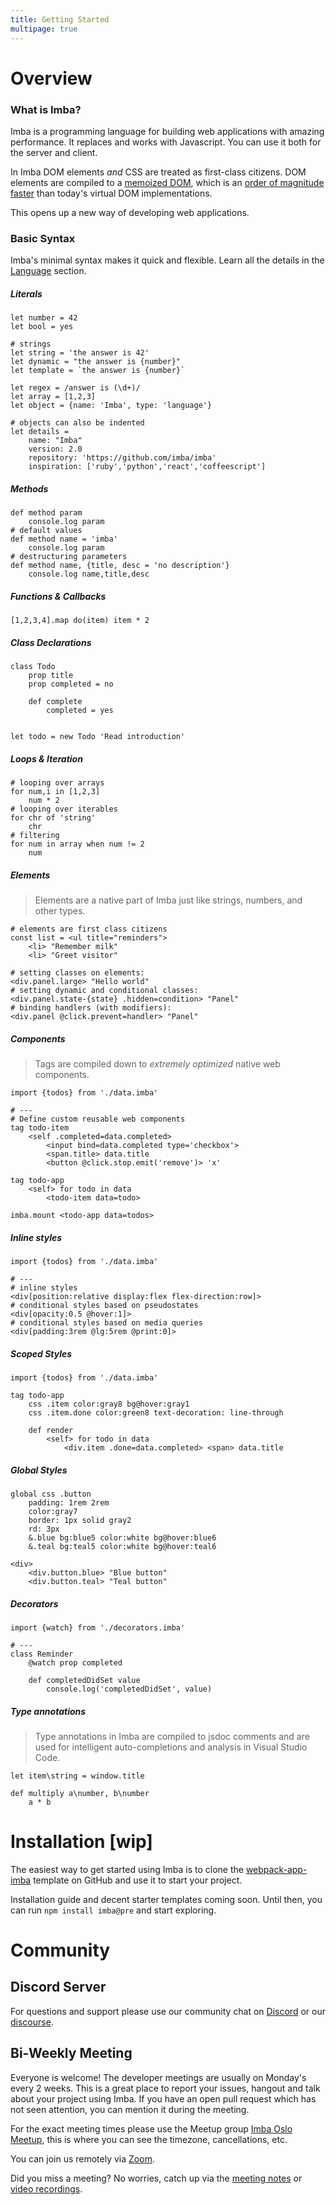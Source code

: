 ```yaml
---
title: Getting Started
multipage: true
---
```


# Overview

### What is Imba?

Imba is a programming language for building web applications with amazing performance. It replaces and works with Javascript. You can use it both for the server and client.

In Imba DOM elements *and* CSS are treated as first-class citizens. DOM elements are compiled to a [memoized DOM](/guides/advanced/performance), which is an [order of magnitude faster](https://somebee.github.io/dom-reconciler-bench/index.html) than today's virtual DOM implementations. 

This opens up a new way of developing web applications.

### Basic Syntax
Imba's minimal syntax makes it quick and flexible. Learn all the details in the [Language](/language/introduction) section.

##### Literals
```imba
let number = 42
let bool = yes

# strings
let string = 'the answer is 42'
let dynamic = "the answer is {number}"
let template = `the answer is {number}`

let regex = /answer is (\d+)/
let array = [1,2,3]
let object = {name: 'Imba', type: 'language'}

# objects can also be indented
let details =
    name: "Imba"
    version: 2.0
    repository: 'https://github.com/imba/imba'
    inspiration: ['ruby','python','react','coffeescript']
```

##### Methods
```imba
def method param
    console.log param
# default values
def method name = 'imba'
    console.log param
# destructuring parameters
def method name, {title, desc = 'no description'}
    console.log name,title,desc
```

##### Functions & Callbacks
```imba
[1,2,3,4].map do(item) item * 2
```

##### Class Declarations
```imba
class Todo
    prop title
    prop completed = no
    
    def complete
        completed = yes


let todo = new Todo 'Read introduction'
```

##### Loops & Iteration
```imba
# looping over arrays
for num,i in [1,2,3]
    num * 2
# looping over iterables
for chr of 'string'
    chr
# filtering
for num in array when num != 2
    num
```

##### Elements
> Elements are a native part of Imba just like strings, numbers, and other types.
```imba
# elements are first class citizens
const list = <ul title="reminders">
    <li> "Remember milk"
    <li> "Greet visitor"

# setting classes on elements:
<div.panel.large> "Hello world"
# setting dynamic and conditional classes:
<div.panel.state-{state} .hidden=condition> "Panel"
# binding handlers (with modifiers):
<div.panel @click.prevent=handler> "Panel"
```

##### Components
> Tags are compiled down to *extremely optimized* native web components.

```imba
import {todos} from './data.imba'

# ---
# Define custom reusable web components
tag todo-item
    <self .completed=data.completed>
        <input bind=data.completed type='checkbox'>
        <span.title> data.title
        <button @click.stop.emit('remove')> 'x'

tag todo-app
    <self> for todo in data
        <todo-item data=todo>

imba.mount <todo-app data=todos>
```

##### Inline styles
```imba
import {todos} from './data.imba'

# ---
# inline styles
<div[position:relative display:flex flex-direction:row]>
# conditional styles based on pseudostates
<div[opacity:0.5 @hover:1]>
# conditional styles based on media queries
<div[padding:3rem @lg:5rem @print:0]>

```

##### Scoped Styles
```imba
import {todos} from './data.imba'

tag todo-app
    css .item color:gray8 bg@hover:gray1
    css .item.done color:green8 text-decoration: line-through
    
    def render
        <self> for todo in data
            <div.item .done=data.completed> <span> data.title
```

##### Global Styles
```imba
global css .button
    padding: 1rem 2rem
    color:gray7
    border: 1px solid gray2
    rd: 3px
    &.blue bg:blue5 color:white bg@hover:blue6
    &.teal bg:teal5 color:white bg@hover:teal6

<div>
    <div.button.blue> "Blue button"
    <div.button.teal> "Teal button"
```

##### Decorators

```imba
import {watch} from './decorators.imba'

# ---
class Reminder
    @watch prop completed

    def completedDidSet value
        console.log('completedDidSet', value)
```

##### Type annotations

> Type annotations in Imba are compiled to jsdoc comments and are used for intelligent auto-completions and analysis in Visual Studio Code.
```imba
let item\string = window.title

def multiply a\number, b\number
    a * b
```

# Installation [wip]

The easiest way to get started using Imba is to clone the [webpack-app-imba](https://github.com/imba/webpack-app-imba) template on GitHub and use it to start your project.

Installation guide and decent starter templates coming soon. Until then, you can run `npm install imba@pre` and start exploring.


# Community

## Discord Server

For questions and support please use our community chat on
[Discord](https://discord.gg/mkcbkRw) or our [discourse](https://users.imba.io/).


## Bi-Weekly Meeting

Everyone is welcome! The developer meetings are usually on Monday's every 2 weeks. This is a great place to report your issues, hangout and talk about your project using Imba. If you have an open pull request which has not seen attention, you can mention it during the meeting.

For the exact meeting times please use the Meetup group [Imba Oslo Meetup](https://www.meetup.com/Imba-Oslo-Meetup), this is where you can see the timezone, cancellations, etc.

You can join us remotely via [Zoom](https://us04web.zoom.us/j/230170873).

Did you miss a meeting? No worries, catch up via the [meeting notes](https://docs.google.com/document/d/1ABGjOJut9eXrajYjdN4G4-UGGU4gvKznLk5CAaXYjso/edit?usp=sharing) or [video recordings](https://www.youtube.com/playlist?list=PLf1a9PYKGPdl3OMBHV72Oz23eFy9q51jJ).

